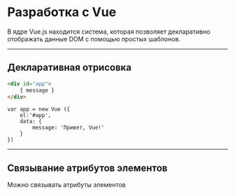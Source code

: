 # Разработка с Vue
В ядре Vue.js находится система, которая позволяет декларативно отображать данные DOM с помощью простых шаблонов.
***
## Декларативная отрисовка
~~~html
<div id="app">
	{ message }
</div>
~~~

~~~JS
var app = new Vue ({
	el:'#app',
	data: {
		message: 'Привет, Vue!'
	}
})
~~~
***
## Связывание атрибутов элементов
Можно связывать атрибуты элементов
